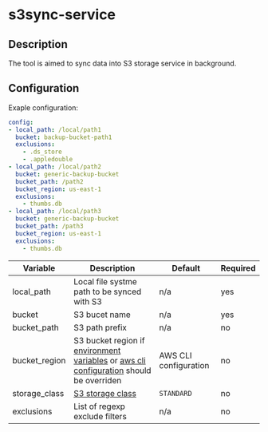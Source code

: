 # s3sync-service

## Description

The tool is aimed to sync data into S3 storage service in background.

## Configuration

Exaple configuration:
```yaml
config:
- local_path: /local/path1
  bucket: backup-bucket-path1
  exclusions:
    - .ds_store
    - .appledouble
- local_path: /local/path2
  bucket: generic-backup-bucket
  bucket_path: /path2
  bucket_region: us-east-1
  exclusions:
    - thumbs.db
- local_path: /local/path3
  bucket: generic-backup-bucket
  bucket_path: /path3
  bucket_region: us-east-1
  exclusions:
    - thumbs.db
```

| Variable | Description | Default | Required |
|----------|-------------|---------|----------|
| local_path | Local file systme path to be synced with S3 | n/a | yes |
| bucket | S3 bucet name | n/a | yes |
| bucket_path | S3 path prefix | n/a | no |
| bucket_region | S3 bucket region if [environment variables](https://docs.aws.amazon.com/cli/latest/userguide/cli-configure-envvars.html) or [aws cli configuration](https://docs.aws.amazon.com/cli/latest/userguide/cli-chap-configure.html#cli-quick-configuration) should be overriden | AWS CLI configuration | no |
| storage_class | [S3 storage class](https://docs.aws.amazon.com/AmazonS3/latest/dev/storage-class-intro.html#sc-compare) | `STANDARD` | no |
| exclusions | List of regexp exclude filters | n/a | no |

